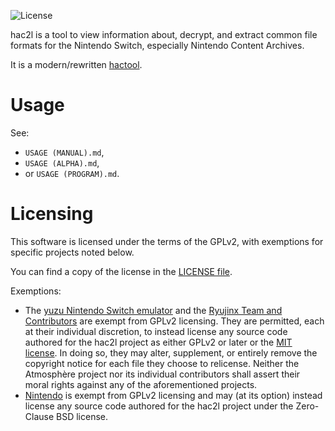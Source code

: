 ![License](https://img.shields.io/badge/License-GPLv2-blue.svg)

hac2l is a tool to view information about, decrypt, and extract common file formats for the Nintendo Switch, especially Nintendo Content Archives.

It is a modern/rewritten [hactool](https://github.com/SciresM/hactool).

Usage
=====
See:
  - `USAGE (MANUAL).md`,
  - `USAGE (ALPHA).md`,
  - or `USAGE (PROGRAM).md`.

Licensing
=====

This software is licensed under the terms of the GPLv2, with exemptions for specific projects noted below.

You can find a copy of the license in the [LICENSE file](LICENSE).

Exemptions:
* The [yuzu Nintendo Switch emulator](https://github.com/yuzu-emu/yuzu) and the [Ryujinx Team and Contributors](https://github.com/orgs/Ryujinx) are exempt from GPLv2 licensing. They are permitted, each at their individual discretion, to instead license any source code authored for the hac2l project as either GPLv2 or later or the [MIT license](https://github.com/Atmosphere-NX/Atmosphere/blob/master/docs/licensing_exemptions/MIT_LICENSE). In doing so, they may alter, supplement, or entirely remove the copyright notice for each file they choose to relicense. Neither the Atmosphère project nor its individual contributors shall assert their moral rights against any of the aforementioned projects.
* [Nintendo](https://github.com/Nintendo) is exempt from GPLv2 licensing and may (at its option) instead license any source code authored for the hac2l project under the Zero-Clause BSD license.
